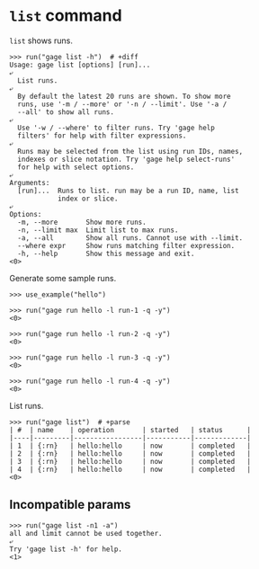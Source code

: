# `list` command

`list` shows runs.

    >>> run("gage list -h")  # +diff
    Usage: gage list [options] [run]...
    ⤶
      List runs.
    ⤶
      By default the latest 20 runs are shown. To show more
      runs, use '-m / --more' or '-n / --limit'. Use '-a /
      --all' to show all runs.
    ⤶
      Use '-w / --where' to filter runs. Try 'gage help
      filters' for help with filter expressions.
    ⤶
      Runs may be selected from the list using run IDs, names,
      indexes or slice notation. Try 'gage help select-runs'
      for help with select options.
    ⤶
    Arguments:
      [run]...  Runs to list. run may be a run ID, name, list
                index or slice.
    ⤶
    Options:
      -m, --more       Show more runs.
      -n, --limit max  Limit list to max runs.
      -a, --all        Show all runs. Cannot use with --limit.
      --where expr     Show runs matching filter expression.
      -h, --help       Show this message and exit.
    <0>

Generate some sample runs.

    >>> use_example("hello")

    >>> run("gage run hello -l run-1 -q -y")
    <0>

    >>> run("gage run hello -l run-2 -q -y")
    <0>

    >>> run("gage run hello -l run-3 -q -y")
    <0>

    >>> run("gage run hello -l run-4 -q -y")
    <0>

List runs.

    >>> run("gage list")  # +parse
    | #  | name    | operation       | started   | status      |
    |----|---------|-----------------|-----------|-------------|
    | 1  | {:rn}   | hello:hello     | now       | completed   |
    | 2  | {:rn}   | hello:hello     | now       | completed   |
    | 3  | {:rn}   | hello:hello     | now       | completed   |
    | 4  | {:rn}   | hello:hello     | now       | completed   |
    <0>

## Incompatible params

    >>> run("gage list -n1 -a")
    all and limit cannot be used together.
    ⤶
    Try 'gage list -h' for help.
    <1>

